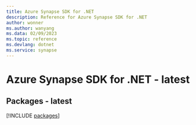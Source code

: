 ```yaml
---
title: Azure Synapse SDK for .NET
description: Reference for Azure Synapse SDK for .NET
author: wonner
ms.author: wanyang
ms.data: 02/09/2023
ms.topic: reference
ms.devlang: dotnet
ms.service: synapse
---
```

# Azure Synapse SDK for .NET - latest
## Packages - latest
[!INCLUDE [packages](synapse-index.md)]